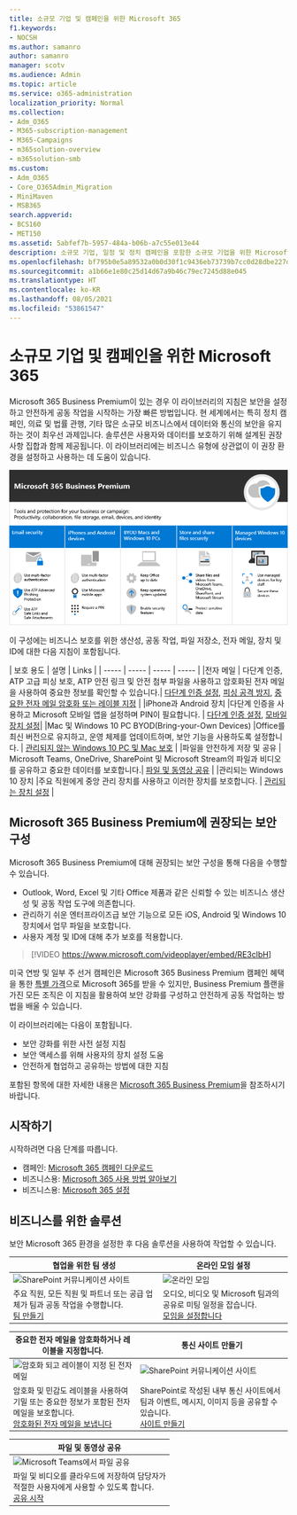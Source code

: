 ```yaml
---
title: 소규모 기업 및 캠페인을 위한 Microsoft 365
f1.keywords:
- NOCSH
ms.author: samanro
author: samanro
manager: scotv
ms.audience: Admin
ms.topic: article
ms.service: o365-administration
localization_priority: Normal
ms.collection:
- Adm_O365
- M365-subscription-management
- M365-Campaigns
- m365solution-overview
- m365solution-smb
ms.custom:
- Adm_O365
- Core_O365Admin_Migration
- MiniMaven
- MSB365
search.appverid:
- BCS160
- MET150
ms.assetid: 5abfef7b-5957-484a-b06b-a7c55e013e44
description: 소규모 기업, 일정 및 정치 캠페인을 포함한 소규모 기업을 위한 Microsoft 365 Business Premium 보안 및 공동 작업 권장 사항입니다.
ms.openlocfilehash: bf795b0e5a89532a0b0d30f1c9436eb73739b7cc0d28dbe227dcc52ef5c76c06
ms.sourcegitcommit: a1b66e1e80c25d14d67a9b46c79ec7245d88e045
ms.translationtype: HT
ms.contentlocale: ko-KR
ms.lasthandoff: 08/05/2021
ms.locfileid: "53861547"
---
```

# <a name="microsoft-365-for-smaller-businesses-and-campaigns"></a>소규모 기업 및 캠페인을 위한 Microsoft 365

Microsoft 365 Business Premium이 있는 경우 이 라이브러리의 지침은 보안을 설정하고 안전하게 공동 작업을 시작하는 가장 빠른 방법입니다. 현 세계에서는 특히 정치 캠페인, 의료 및 법률 관행, 기타 많은 소규모 비즈니스에서 데이터와 통신의 보안을 유지하는 것이 최우선 과제입니다. 솔루션은 사용자와 데이터를 보호하기 위해 설계된 권장 사항 집합과 함께 제공됩니다. 이 라이브러리에는 비즈니스 유형에 상관없이 이 권장 환경을 설정하고 사용하는 데 도움이 있습니다.


![Microsoft 365 Business Premium은 생산성 도구, 공동 작업 도구, 파일 저장소, 전자 메일, 장치 및 ID를 보호합니다.](../media/M365-WhatIsIt-SecurityFocus.png#lightbox)

이 구성에는 비즈니스 보호를 위한 생산성, 공동 작업, 파일 저장소, 전자 메일, 장치 및 ID에 대한 다음 지침이 포함됩니다.

| 보호 용도 | 설명 | Links |
| ----- | ----- | ----- | ----- |
|전자 메일 | 다단계 인증, ATP 고급 피싱 보호, ATP 안전 링크 및 안전 첨부 파일을 사용하고 암호화된 전자 메일을 사용하여 중요한 정보를 확인할 수 있습니다.| [다단계 인증 설정](m365-campaigns-multifactor-authenication.md), [피싱 공격 방지](m365-campaigns-phishing-and-attacks.md), [중요한 전자 메일 암호화 또는 레이블 지정](send-encrypted-email.md) |
|iPhone과 Android 장치 |다단계 인증을 사용하고 Microsoft 모바일 앱을 설정하며 PIN이 필요합니다. | [다단계 인증 설정](m365-campaigns-multifactor-authenication.md), [모바일 장치 설정](../business/set-up-mobile-devices.md?toc=/microsoft-365/campaigns/toc.json)|
|Mac 및 Windows 10 PC BYOD(Bring-your-Own Devices) |Office를 최신 버전으로 유지하고, 운영 체제를 업데이트하며, 보안 기능을 사용하도록 설정합니다. | [관리되지 않는 Windows 10 PC 및 Mac 보호](m365-campaigns-protect-pcs-macs.md) |
|파일을 안전하게 저장 및 공유 | Microsoft Teams, OneDrive, SharePoint 및 Microsoft Stream의 파일과 비디오를 공유하고 중요한 데이터를 보호합니다.| [파일 및 동영상 공유](share-files-and-videos.md) |
|관리되는 Windows 10 장치 |주요 직원에게 중앙 관리 장치를 사용하고 이러한 장치를 보호합니다. | [관리되는 장치 설정](../business/set-up-windows-devices.md?toc=/microsoft-365/campaigns/toc.json) |

## <a name="a-recommended-security-configuration-for-microsoft-365-business-premium"></a>Microsoft 365 Business Premium에 권장되는 보안 구성

Microsoft 365 Business Premium에 대해 권장되는 보안 구성을 통해 다음을 수행할 수 있습니다.

- Outlook, Word, Excel 및 기타 Office 제품과 같은 신뢰할 수 있는 비즈니스 생산성 및 공동 작업 도구에 의존합니다.
- 관리하기 쉬운 엔터프라이즈급 보안 기능으로 모든 iOS, Android 및 Windows 10 장치에서 업무 파일을 보호합니다.
- 사용자 계정 및 ID에 대해 추가 보호를 적용합니다.

> [!VIDEO https://www.microsoft.com/videoplayer/embed/RE3clbH]

미국 연방 및 일부 주 선거 캠페인은 Microsoft 365 Business Premium 캠페인 혜택을 통한 [특별 가격](get-microsoft-365-campaigns.md)으로 Microsoft 365를 받을 수 있지만, Business Premium 플랜을 가진 모든 조직은 이 지침을 활용하여 보안 강화를 구성하고 안전하게 공동 작업하는 방법을 배울 수 있습니다.

이 라이브러리에는 다음이 포함됩니다.

- 보안 강화를 위한 사전 설정 지침
- 보안 액세스를 위해 사용자의 장치 설정 도움
- 안전하게 협업하고 공유하는 방법에 대한 지침

포함된 항목에 대한 자세한 내용은 [Microsoft 365 Business Premium](https://www.microsoft.com/microsoft-365/business)을 참조하시기 바랍니다.

## <a name="get-started"></a>시작하기

시작하려면 다음 단계를 따릅니다.

- 캠페인: [Microsoft 365 캠페인 다운로드](get-microsoft-365-campaigns.md)
- 비즈니스용: [Microsoft 365 사용 방법 알아보기](m365-campaigns-users.md)
- 비즈니스용: [Microsoft 365 설정](microsoft-365-campaigns-setup-overview.md)

## <a name="solutions-for-your-business"></a>비즈니스를 위한 솔루션

보안 Microsoft 365 환경을 설정한 후 다음 솔루션을 사용하여 작업할 수 있습니다.

| 협업을 위한 팀 생성 | 온라인 모임 설정 |
| ------------- | ------------- |
| ![SharePoint 커뮤니케이션 사이트](../media/sm-m365-democracy-teams-collab.png) | ![온라인 모임](../media/m365-democracy-teams-meetings.png) |
| 주요 직원, 모든 직원 및 파트너 또는 공급 업체가 팀과 공동 작업을 수행합니다.<br>[팀 만들기](create-teams-for-collaboration.md) | 오디오, 비디오 및 Microsoft 팀과의 공유로 미팅 일정을 잡습니다.<br>[모임을 설정합니다](set-up-meetings.md) |

| 중요한 전자 메일을 암호화하거나 레이블을 지정합니다. | 통신 사이트 만들기 |
| ------------- | ------------- |
| ![암호화 되고 레이블이 지정 된 전자 메일](../media/sm-m365-campaign-email-encrypt.png) | ![SharePoint 커뮤니케이션 사이트](../media/sm-m365-democracy-comms-site.png) |
| 암호화 및 민감도 레이블을 사용하여 기밀 또는 중요한 정보가 포함된 전자 메일을 보호합니다.<br>[암호화된 전자 메일을 보냅니다](send-encrypted-email.md) | SharePoint로 작성된 내부 통신 사이트에서 팀과 이벤트, 메시지, 이미지 등을 공유할 수 있습니다.<br>[사이트 만들기](create-communications-site.md) |

| 파일 및 동영상 공유 |
| ------------- |
| ![Microsoft Teams에서 파일 공유](../media/m365-democracy-teams-sharefiles.png) |
| 파일 및 비디오를 클라우드에 저장하여 담당자가 <br>적절한 사용자에게 사용할 수 있도록 합니다.<br>[공유 시작](share-files-and-videos.md) |
